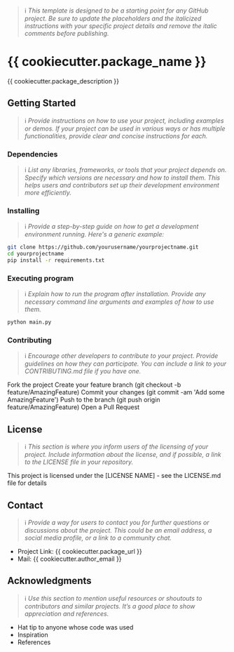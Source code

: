 > ℹ️  *This template is designed to be a starting point for any GitHub project. Be sure to update the placeholders and the italicized instructions with your specific project details and remove the italic comments before publishing.*

# {{ cookiecutter.package_name }}

{{ cookiecutter.package_description }}

## Getting Started

 > ℹ️ *Provide instructions on how to use your project, including examples or demos. If your project can be used in various ways or has multiple functionalities, provide clear and concise instructions for each.*

### Dependencies

 > ℹ️ *List any libraries, frameworks, or tools that your project depends on. Specify which versions are necessary and how to install them. This helps users and contributors set up their development environment more efficiently.*

### Installing

 > ℹ️ *Provide a step-by-step guide on how to get a development environment running. Here's a generic example:*

```bash
git clone https://github.com/yourusername/yourprojectname.git
cd yourprojectname
pip install -r requirements.txt
```

### Executing program

 > ℹ️ *Explain how to run the program after installation. Provide any necessary command line arguments and examples of how to use them.*

```bash
python main.py
```

### Contributing

 > ℹ️ *Encourage other developers to contribute to your project. Provide guidelines on how they can participate. You can include a link to your CONTRIBUTING.md file if you have one.*

Fork the project
Create your feature branch (git checkout -b feature/AmazingFeature)
Commit your changes (git commit -am 'Add some AmazingFeature')
Push to the branch (git push origin feature/AmazingFeature)
Open a Pull Request

## License

 > ℹ️ *This section is where you inform users of the licensing of your project. Include information about the license, and if possible, a link to the LICENSE file in your repository.*

This project is licensed under the [LICENSE NAME] - see the LICENSE.md file for details

## Contact

 > ℹ️ *Provide a way for users to contact you for further questions or discussions about the project. This could be an email address, a social media profile, or a link to a community chat.*

* Project Link: {{ cookiecutter.package_url }}
* Mail: {{ cookiecutter.author_email }}

## Acknowledgments

 > ℹ️ *Use this section to mention useful resources or shoutouts to contributors and similar projects. It’s a good place to show appreciation and references.*

* Hat tip to anyone whose code was used
* Inspiration
* References